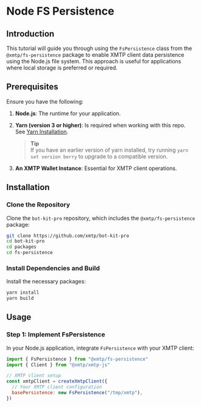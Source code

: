 # Node FS Persistence

## Introduction

This tutorial will guide you through using the `FsPersistence` class from the `@xmtp/fs-persistence` package to enable XMTP client data persistence using the Node.js file system. This approach is useful for applications where local storage is preferred or required.

## Prerequisites

Ensure you have the following:

1. **Node.js**: The runtime for your application.
2. **Yarn (version 3 or higher)**: Is required when working with this repo. See [Yarn Installation](https://yarnpkg.com/getting-started/install).

   > **Tip**  
   > If you have an earlier version of yarn installed, try running `yarn set version berry` to upgrade to a compatible version.

3. **An XMTP Wallet Instance**: Essential for XMTP client operations.

## Installation

### Clone the Repository

Clone the `bot-kit-pro` repository, which includes the `@xmtp/fs-persistence` package:

```bash
git clone https://github.com/xmtp/bot-kit-pro
cd bot-kit-pro
cd packages
cd fs-persistence
```

### Install Dependencies and Build

Install the necessary packages:

```bash
yarn install
yarn build
```

## Usage

### Step 1: Implement FsPersistence

In your Node.js application, integrate `FsPersistence` with your XMTP client:

```javascript
import { FsPersistence } from "@xmtp/fs-persistence"
import { Client } from "@xmtp/xmtp-js"

// XMTP client setup
const xmtpClient = createXmtpClient({
  // Your XMTP client configuration
  basePersistence: new FsPersistence("/tmp/xmtp"),
})
```

